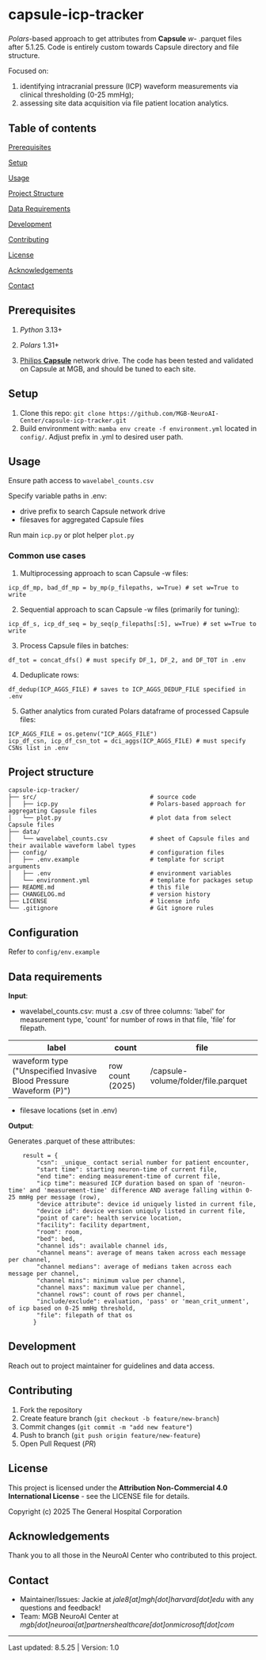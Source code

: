 # capsule-icp-tracker

###

_Polars_-based approach to get attributes from **Capsule** _w-_ .parquet files after 5.1.25. Code is entirely custom towards Capsule directory and file structure.

Focused on:
1. identifying intracranial pressure (ICP) waveform measurements via clinical thresholding (0-25 mmHg);
2. assessing site data acquisition via file patient location analytics.

## Table of contents
[Prerequisites](#prerequisites)

[Setup](#setup)

[Usage](#usage)

[Project Structure](#project-structure)

[Data Requirements](#data-requirements)

[Development](#development)

[Contributing](#contributing)

[License](#license)

[Acknowledgements](#acknowledgements)

[Contact](#contact)


## Prerequisites
1. _Python_ 3.13+

2. _Polars_ 1.31+

3. [Philips **Capsule**](https://capsuletech.com/) network drive. The code has been tested and validated on Capsule at MGB, and should be tuned to each site.

## Setup
1. Clone this repo: ```git clone https://github.com/MGB-NeuroAI-Center/capsule-icp-tracker.git```
2. Build environment with: ```mamba env create -f environment.yml``` located in ```config/```. Adjust prefix in .yml to desired user path.

## Usage
Ensure path access to ```wavelabel_counts.csv```

Specify variable paths in .env:
- drive prefix to search Capsule network drive
- filesaves for aggregated Capsule files

Run main ```icp.py``` or plot helper ```plot.py```

### Common use cases
1. Multiprocessing approach to scan Capsule -w files:
```
icp_df_mp, bad_df_mp = by_mp(p_filepaths, w=True) # set w=True to write
```

2. Sequential approach to scan Capsule -w files (primarily for tuning):
```
icp_df_s, icp_df_seq = by_seq(p_filepaths[:5], w=True) # set w=True to write
```

3. Process Capsule files in batches:
```
df_tot = concat_dfs() # must specify DF_1, DF_2, and DF_TOT in .env
```

4. Deduplicate rows:
```
df_dedup(ICP_AGGS_FILE) # saves to ICP_AGGS_DEDUP_FILE specified in .env
```

5. Gather analytics from curated Polars dataframe of processed Capsule files:
```
ICP_AGGS_FILE = os.getenv("ICP_AGGS_FILE")
icp_df_csn, icp_df_csn_tot = dci_aggs(ICP_AGGS_FILE) # must specify CSNs list in .env
```

## Project structure
```
capsule-icp-tracker/
├── src/                                # source code
│   ├── icp.py                          # Polars-based approach for aggregating Capsule files
│   └── plot.py                         # plot data from select Capsule files
├── data/
│   └── wavelabel_counts.csv            # sheet of Capsule files and their available waveform label types
├── config/                             # configuration files
│   ├── .env.example                    # template for script arguments
│   ├── .env                            # environment variables
│   └── environment.yml                 # template for packages setup
├── README.md                           # this file
├── CHANGELOG.md                        # version history
├── LICENSE                             # license info
└── .gitignore                          # Git ignore rules
```

## Configuration
Refer to ```config/env.example```

## Data requirements
**Input**:
- wavelabel_counts.csv: must a .csv of three columns: 'label' for measurement type, 'count' for number of rows in that file, 'file' for filepath.

|label|count|file|
|-|-|-|
|waveform type ("Unspecified Invasive Blood Pressure Waveform (P)")|row count (2025)|/capsule-volume/folder/file.parquet|

- filesave locations (set in .env)

**Output**:

Generates .parquet of these attributes:

        result = {
            "csn": _unique_ contact serial number for patient encounter,
            "start time": starting neuron-time of current file,
            "end time": ending measurement-time of current file,
            "icp time": measured ICP duration based on span of 'neuron-time' and 'measurement-time' difference AND average falling within 0-25 mmHg per message (row),
            "device attribute": device id uniquely listed in current file,
            "device id": device version uniquly listed in current file,
            "point of care": health service location,
            "facility": facility department,
            "room": room,
            "bed": bed,
            "channel ids": available channel ids,
            "channel means": average of means taken across each message per channel,
            "channel medians": average of medians taken across each message per channel,
            "channel mins": minimum value per channel,
            "channel maxs": maximum value per channel,
            "channel rows": count of rows per channel,
            "include/exclude": evaluation, 'pass' or 'mean_crit_unment', of icp based on 0-25 mmHg threshold,
            "file": filepath of that os
           }

## Development
Reach out to project maintainer for guidelines and data access.

## Contributing
1. Fork the repository
2. Create feature branch (```git checkout -b feature/new-branch```)
3. Commit changes (```git commit -m "add new feature"```)
4. Push to branch (```git push origin feature/new-feature```)
5. Open Pull Request (*PR*)

## License
This project is licensed under the **Attribution Non-Commercial 4.0 International License** - see the LICENSE file for details.

Copyright (c) 2025 The General Hospital Corporation

## Acknowledgements
Thank you to all those in the NeuroAI Center who contributed to this project.

## Contact
- Maintainer/Issues: Jackie at _jale8[at]mgh[dot]harvard[dot]edu_ with any questions and feedback!
- Team: MGB NeuroAI Center at _mgb[dot]neuroai[at]partnershealthcare[dot]onmicrosoft[dot]com_
---
Last updated: 8.5.25 | Version: 1.0